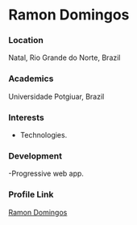 # Ramon Domingos

### Location

Natal, Rio Grande do Norte, Brazil

### Academics

Universidade Potgiuar, Brazil

### Interests

- Technologies.

### Development

-Progressive web app.


### Profile Link

[Ramon Domingos](https://github.com/ramondomiingos)
